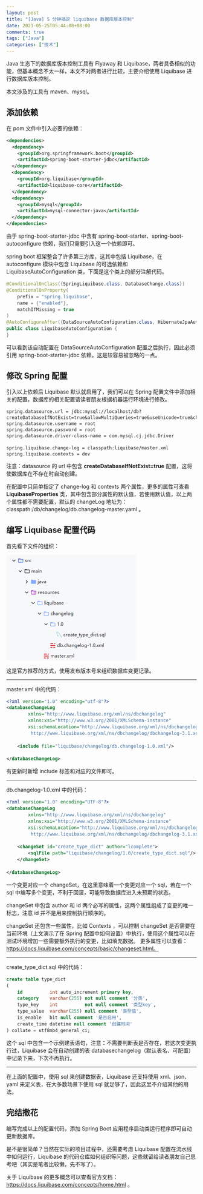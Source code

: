 ```yaml
---
layout: post
title: "[Java] 5 分钟搞定 liquibase 数据库版本控制"
date: 2021-05-25T05:44:08+08:00
comments: true
tags: ["Java"]
categories: ["技术"]
---
```


Java 生态下的数据库版本控制工具有 Flyaway 和 Liquibase，两者具备相似的功能，但基本概念不太一样，本文不对两者进行比较，主要介绍使用 Liquibase 进行数据库版本控制。

本文涉及的工具有 maven、mysql。

## 添加依赖

在 pom 文件中引入必要的依赖：

```xml
<dependencies>
  <dependency>
    <groupId>org.springframework.boot</groupId>
    <artifactId>spring-boot-starter-jdbc</artifactId>
  </dependency>
  <dependency>
    <groupId>org.liquibase</groupId>
    <artifactId>liquibase-core</artifactId>
  </dependency>
  <dependency>
    <groupId>mysql</groupId>
    <artifactId>mysql-connector-java</artifactId>
  </dependency>
</dependencies>
```

由于 spring-boot-starter-jdbc 中含有 spring-boot-starter、spring-boot-autoconfigure 依赖，我们只需要引入这一个依赖即可。

spring boot 框架整合了许多第三方库，这其中包括 Liquibase，在 autoconfigure 模块中包含 Liquibase 的可选依赖和 LiquibaseAutoConfiguration 类，下面是这个类上的部分注解代码。

```java
@ConditionalOnClass({SpringLiquibase.class, DatabaseChange.class})
@ConditionalOnProperty(
    prefix = "spring.liquibase",
    name = {"enabled"},
    matchIfMissing = true
)
@AutoConfigureAfter({DataSourceAutoConfiguration.class, HibernateJpaAutoConfiguration.class})
public class LiquibaseAutoConfiguration {
}
```

可以看到该自动配置在 DataSourceAutoConfiguration 配置之后执行，因此必须引用 spring-boot-starter-jdbc 依赖，这是较容易被忽略的一点。


## 修改 Spring 配置

引入以上依赖后 Liquibase 默认就启用了，我们可以在 Spring 配置文件中添加相关的配置，数据库的相关配置请读者朋友根据机器运行环境进行修改。

```properties
spring.datasource.url = jdbc:mysql://localhost/db?createDatabaseIfNotExist=true&allowMultiQueries=true&useUnicode=true&characterEncoding=utf8&serverTimezone=GMT%2B8
spring.datasource.username = root
spring.datasource.password = root
spring.datasource.driver-class-name = com.mysql.cj.jdbc.Driver

spring.liquibase.change-log = classpath:liquibase/master.xml
spring.liquibase.contexts = dev
```

注意：datasource 的 url 中包含 **createDatabaseIfNotExist=true** 配置，这将使数据库在不存在时自动创建。

在配置中只简单指定了 change-log 和 contexts 两个属性，更多的属性可查看 **LiquibaseProperties** 类，其中包含部分属性的默认值，若使用默认值，以上两个属性都不需要配置，默认的 changeLog 地址为：classpath:/db/changelog/db.changelog-master.yaml 。

## 编写 Liquibase 配置代码

首先看下文件的组织：

![文件结构](./liquibase/file_struct.png)

这是官方推荐的方式，使用发布版本号来组织数据库变更记录。

---

master.xml 中的代码：

```xml
<?xml version="1.0" encoding="utf-8"?>
<databaseChangeLog
        xmlns="http://www.liquibase.org/xml/ns/dbchangelog"
        xmlns:xsi="http://www.w3.org/2001/XMLSchema-instance"
        xsi:schemaLocation="http://www.liquibase.org/xml/ns/dbchangelog
         http://www.liquibase.org/xml/ns/dbchangelog/dbchangelog-3.1.xsd">

    <include file="liquibase/changelog/db.changelog-1.0.xml"/>

</databaseChangeLog>
```

有更新时新增 include 标签和对应的文件即可。

---

db.changelog-1.0.xml 中的代码：

```xml
<?xml version="1.0" encoding="UTF-8"?>
<databaseChangeLog
        xmlns="http://www.liquibase.org/xml/ns/dbchangelog"
        xmlns:xsi="http://www.w3.org/2001/XMLSchema-instance"
        xsi:schemaLocation="http://www.liquibase.org/xml/ns/dbchangelog
         http://www.liquibase.org/xml/ns/dbchangelog/dbchangelog-3.1.xsd">

    <changeSet id="create_type_dict" author="lcomplete">
        <sqlFile path="liquibase/changelog/1.0/create_type_dict.sql"/>
    </changeSet>

</databaseChangeLog>
```

一个变更对应一个 changeSet，在这里意味着一个变更对应一个 sql，若在一个 sql 中编写多个变更，不利于回滚，可能导致数据库进入未预期的状态。

changeSet 中包含 author 和 id 两个必写的属性，这两个属性组成了变更的唯一标志，注意 id 并不是用来控制执行顺序的。

changeSet 还包含一些属性，比如 Contexts ，可以控制 changeSet 是否需要在当前环境（上文演示了在 Spring 配置中如何设置）中执行，使用这个属性可以在测试环境增加一些需要额外执行的变更，比如填充数据。 更多属性可以查看：https://docs.liquibase.com/concepts/basic/changeset.html。

---

create_type_dict.sql 中的代码：

```sql
create table type_dict
(
    id          int auto_increment primary key,
    category    varchar(255) not null comment '分类',
    type_key    int          not null comment '类型key',
    type_value  varchar(255) null comment '类型值',
    is_enable   bit null comment '是否启用',
    create_time datetime null comment '创建时间'
) collate = utf8mb4_general_ci;
```

这个 sql 中包含一个示例建表语句，注意：不需要判断表是否存在，若这次变更执行过，Liquibase 会在自动创建的表 databasechangelog（默认表名、可配置） 中记录下来，下次不再执行。

---

在上面的配置中，使用 sql 来创建数据表，Liquibase 还支持使用 xml、json、yaml 来定义表，在大多数场景下使用 sql 就足够了，因此这里不介绍其他的用法。

## 完结撒花

编写完成以上的配置代码，添加 Spring Boot 应用程序启动类运行程序即可自动更新数据库。

是不是很简单？当然在实际的项目过程中，还需要考虑 Liquibase 配置在流水线中如何运行，Liquibase 的代码仓库如何组织等问题，这些就留给读者朋友自己思考吧（其实是笔者比较懒，先不写了）。

关于 Liquibase 的更多概念可以查看官方文档：<https://docs.liquibase.com/concepts/home.html> 。